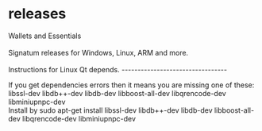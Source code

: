 # releases
Wallets and Essentials <br><br>
Signatum releases for Windows, Linux, ARM and more.<br>
<br>
Instructions for Linux Qt depends.
---------------------------------<br>

If you get dependencies errors then it means you are missing one of these: <br>
libssl-dev libdb++-dev libdb-dev libboost-all-dev libqrencode-dev libminiupnpc-dev <br>
Install by sudo apt-get install libssl-dev libdb++-dev libdb-dev libboost-all-dev libqrencode-dev libminiupnpc-dev <br>

